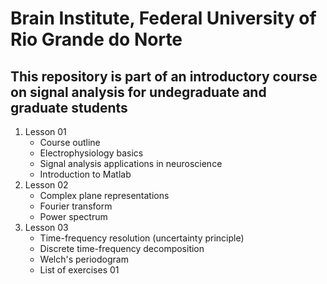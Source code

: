 # Brain Institute, Federal University of Rio Grande do Norte
## This repository is part of an introductory course on signal analysis for undegraduate and graduate students 

1. Lesson 01
	- Course outline
	- Electrophysiology basics
    - Signal analysis applications in neuroscience
    - Introduction to Matlab
2. Lesson 02
	- Complex plane representations
	- Fourier transform
    - Power spectrum
3. Lesson 03
	- Time-frequency resolution (uncertainty principle)
	- Discrete time-frequency decomposition
	- Welch's periodogram
	- List of exercises 01